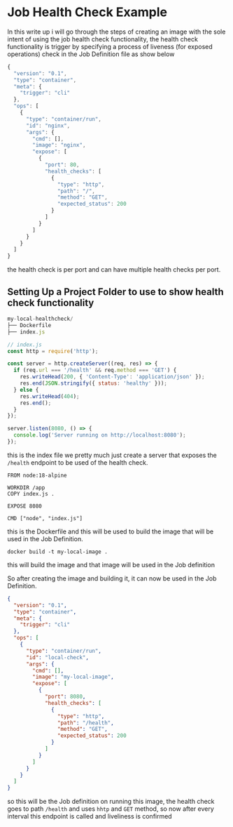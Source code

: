 # Job Health Check Example

In this write up i will go through the steps of creating an image with the sole intent of using the job health check functionality, the health check functionality is trigger by specifying a process of liveness  (for exposed operations) check in the Job Definition file as show below

```jsx
{
  "version": "0.1",
  "type": "container",
  "meta": {
    "trigger": "cli"
  },
  "ops": [
    {
      "type": "container/run",
      "id": "nginx",
      "args": {
        "cmd": [],
        "image": "nginx",
        "expose": [ 
          { 
            "port": 80, 
            "health_checks": [
              {
                "type": "http",
                "path": "/",
                "method": "GET",
                "expected_status": 200
              }
            ] 
          }
        ]
      }
    }
  ]
}

```

the health check is per port and can have multiple health checks per port.

## Setting Up a Project Folder to use to show health check functionality

```jsx
my-local-healthcheck/
├── Dockerfile
├── index.js
```

```jsx
// index.js
const http = require('http');

const server = http.createServer((req, res) => {
  if (req.url === '/health' && req.method === 'GET') {
    res.writeHead(200, { 'Content-Type': 'application/json' });
    res.end(JSON.stringify({ status: 'healthy' }));
  } else {
    res.writeHead(404);
    res.end();
  }
});

server.listen(8080, () => {
  console.log('Server running on http://localhost:8080');
});
```

this is the index file we pretty much just create a server that exposes the `/health` endpoint to be used of the health check.

```docker
FROM node:18-alpine

WORKDIR /app
COPY index.js .

EXPOSE 8080

CMD ["node", "index.js"]
```

this is the Dockerfile and this will be used to build the image that will be used in the Job Definition.

```docker
docker build -t my-local-image .
```

this will build the image and that image will be used in the Job definition

So after creating the image and building it, it can now be used in the Job Definition.

```json
{
  "version": "0.1",
  "type": "container",
  "meta": {
    "trigger": "cli"
  },
  "ops": [
    {
      "type": "container/run",
      "id": "local-check",
      "args": {
        "cmd": [],
        "image": "my-local-image",
        "expose": [
          {
            "port": 8080,
            "health_checks": [
              {
                "type": "http",
                "path": "/health",
                "method": "GET",
                "expected_status": 200
              }
            ]
          }
        ]
      }
    }
  ]
}

```

so this will be the Job definition on running this image, the health check goes to path `/health`  and uses `hhtp` and `GET` method, so now after every interval this endpoint is called and liveliness is confirmed